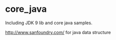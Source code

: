 core_java
=========

Including JDK 9 lib and core java samples.


http://www.sanfoundry.com/ for java data structure